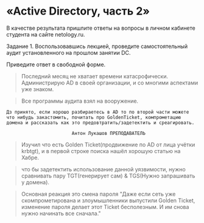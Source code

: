 # «Active Directory, часть 2»
В качестве результата пришлите ответы на вопросы в личном кабинете студента на сайте netology.ru.

Задание 1.
Воспользовавшись лекцией, проведите самостоятельный аудит установленного на прошлом занятии DC.

Приведите ответ в свободной форме.

> Последний месяц не хватает времени катасрофически. Администрирую AD в своей организации, и со многими аспектами уже знаком. 
> 


> Все программы аудита взял на вооружение.

    Дз принято, если хорошо разбираетесь в AD то по второй части можете что нибудь закастомить, почитать про GoldenTicket, компрометацию домена и рассказать как это предовтратить/задетектить и среагировать.

                            Антон Лукашов ПРЕПОДАВАТЕЛЬ

> Изучил что есть Golden Ticket(продвижение по AD от лица учётки krbtgt), и в первой строке поиска нашёл хорошую статью на Хабре.

> что бы задетектить использование данной уязвимости, нужно сравнивать пару TGT(генерирует сам) & TGS(Нужно запрашивать у домена).

> Основная реакция это смена пароля "Даже если сеть уже скомпрометирована и злоумышленники выпустили Golden Ticket, изменение пароля делает этот Ticket бесполезным. И им снова нужно начинать все сначала."